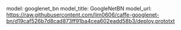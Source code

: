 model: googlenet_bn
model_title: GoogleNetBN
model_url: https://raw.githubusercontent.com/lim0606/caffe-googlenet-bn/d19caf526b7d8cad873ff91ba4cea602eadd58b3/deploy.prototxt
